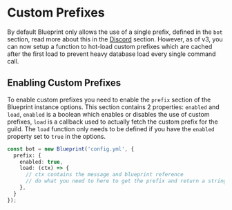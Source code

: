 # Custom Prefixes

By default Blueprint only allows the use of a single prefix, defined in the `bot`
section, read more about this in the [Discord](discord.md) section. However, as of v3,
you can now setup a function to hot-load custom prefixes which are cached after the first
load to prevent heavy database load every single command call.

## Enabling Custom Prefixes

To enable custom prefixes you need to enable the `prefix` section of the Blueprint instance
options. This section contains 2 properties: `enabled` and `load`, `enabled` is a boolean which
enables or disables the use of custom prefixes, `load` is a callback used to actually fetch the
custom prefix for the guild. The `load` function only needs to be defined if you have the `enabled`
property set to `true` in the options.

```ts
const bot = new Blueprint('config.yml', {
  prefix: {
    enabled: true,
    load: (ctx) => {
      // ctx contains the message and blueprint reference
      // do what you need to here to get the prefix and return a string
    },
  }
});
```
